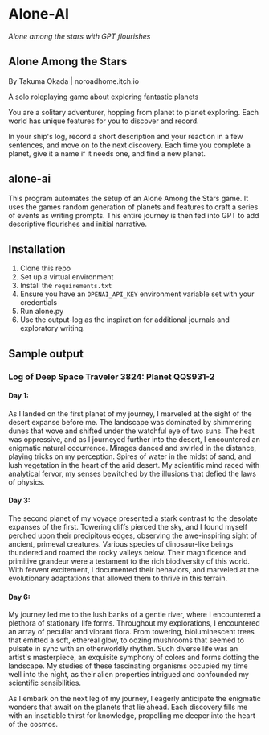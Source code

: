 # Alone-AI

_Alone among the stars with GPT flourishes_

## Alone Among the Stars

By Takuma Okada | noroadhome.itch.io

A solo roleplaying game about exploring fantastic planets

You are a solitary adventurer, hopping from planet to planet exploring. Each
world has unique features for you to discover and record.

In your ship's log, record a short description and your reaction in a few
sentences, and move on to the next discovery. Each time you complete a planet,
give it a name if it needs one, and find a new planet.

## alone-ai

This program automates the setup of an Alone Among the Stars game. It uses the
games random generation of planets and features to craft a series of events as
writing prompts. This entire journey is then fed into GPT to add descriptive
flourishes and initial narrative.

## Installation

1. Clone this repo
2. Set up a virtual environment
3. Install the `requirements.txt`
4. Ensure you have an `OPENAI_API_KEY` environment variable set with your
   credentials
5. Run alone.py
6. Use the output-log as the inspiration for additional journals and exploratory
   writing.

## Sample output

### Log of Deep Space Traveler 3824: Planet QQS931-2

#### Day 1:

As I landed on the first planet of my journey, I marveled at the sight of the
desert expanse before me. The landscape was dominated by shimmering dunes that
wove and shifted under the watchful eye of two suns. The heat was oppressive,
and as I journeyed further into the desert, I encountered an enigmatic natural
occurrence. Mirages danced and swirled in the distance, playing tricks on my
perception. Spires of water in the midst of sand, and lush vegetation in the
heart of the arid desert. My scientific mind raced with analytical fervor, my
senses bewitched by the illusions that defied the laws of physics.

#### Day 3:

The second planet of my voyage presented a stark contrast to the desolate
expanses of the first. Towering cliffs pierced the sky, and I found myself
perched upon their precipitous edges, observing the awe-inspiring sight of
ancient, primeval creatures. Various species of dinosaur-like beings thundered
and roamed the rocky valleys below. Their magnificence and primitive grandeur
were a testament to the rich biodiversity of this world. With fervent
excitement, I documented their behaviors, and marveled at the evolutionary
adaptations that allowed them to thrive in this terrain.

#### Day 6:
My journey led me to the lush banks of a gentle river, where I encountered a
plethora of stationary life forms. Throughout my explorations, I encountered an
array of peculiar and vibrant flora. From towering, bioluminescent trees that
emitted a soft, ethereal glow, to oozing mushrooms that seemed to pulsate in
sync with an otherworldly rhythm. Such diverse life was an artist's
masterpiece, an exquisite symphony of colors and forms dotting the landscape.
My studies of these fascinating organisms occupied my time well into the night,
as their alien properties intrigued and confounded my scientific sensibilities.

As I embark on the next leg of my journey, I eagerly anticipate the enigmatic
wonders that await on the planets that lie ahead. Each discovery fills me with
an insatiable thirst for knowledge, propelling me deeper into the heart of the
cosmos.
